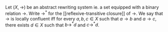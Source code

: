 Let $(X,\rightarrow)$ be an abstract rewriting system ie. a set equipped with a binary relation $\rightarrow$. Write $\rightarrow^{*}$ for the [[reflexive-transitive closure]] of $\rightarrow$. We say that $\rightarrow$ is locally confluent iff for every $a,b,c \in X$ such that $a \rightarrow b$ and $a \rightarrow c$, there exists $d \in X$ such that $b \rightarrow^{*} d$ and $c \rightarrow^{*} d$.